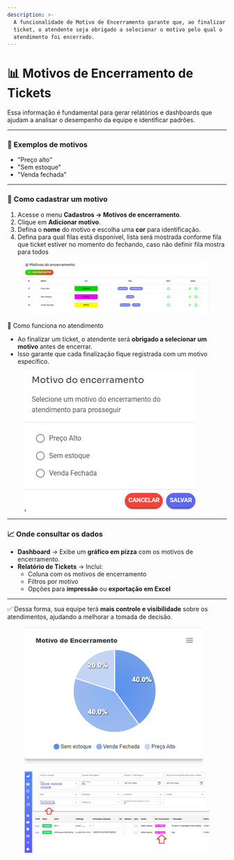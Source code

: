 ```yaml
---
description: >-
  A funcionalidade de Motivo de Encerramento garante que, ao finalizar um
  ticket, o atendente seja obrigado a selecionar o motivo pelo qual o
  atendimento foi encerrado.
---
```


# 📊 Motivos de Encerramento de Tickets

Essa informação é fundamental para gerar relatórios e dashboards que ajudam a analisar o desempenho da equipe e identificar padrões.

***

### 🔹 Exemplos de motivos

* "Preço alto"
* "Sem estoque"
* "Venda fechada"

***

### 🔧 Como cadastrar um motivo

1. Acesse o menu **Cadastros → Motivos de encerramento**.
2. Clique em **Adicionar motivo**.
3. Defina o **nome** do motivo e escolha uma **cor** para identificação.
4. Defina para qual filas está disponível, lista será mostrada conforme fila que ticket estiver no momento do fechando, caso não definir fila mostra para todos

<figure><img src="../../.gitbook/assets/image (2).png" alt=""><figcaption></figcaption></figure>

📝 Como funciona no atendimento

* Ao finalizar um ticket, o atendente será **obrigado a selecionar um motivo** antes de encerrar.
* Isso garante que cada finalização fique registrada com um motivo específico.

<figure><img src="../../.gitbook/assets/image (2) (1) (1) (1) (1) (1) (1).png" alt=""><figcaption></figcaption></figure>

***

### 📈 Onde consultar os dados

* **Dashboard** → Exibe um **gráfico em pizza** com os motivos de encerramento.
* **Relatório de Tickets** → Inclui:
  * Coluna com os motivos de encerramento
  * Filtros por motivo
  * Opções para **impressão** ou **exportação em Excel**

***

✅ Dessa forma, sua equipe terá **mais controle e visibilidade** sobre os atendimentos, ajudando a melhorar a tomada de decisão.

<figure><img src="../../.gitbook/assets/image (3) (1) (1).png" alt=""><figcaption></figcaption></figure>

<figure><img src="../../.gitbook/assets/image (4) (1) (1).png" alt=""><figcaption></figcaption></figure>
